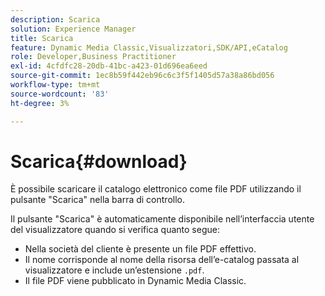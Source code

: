 ```yaml
---
description: Scarica
solution: Experience Manager
title: Scarica
feature: Dynamic Media Classic,Visualizzatori,SDK/API,eCatalog
role: Developer,Business Practitioner
exl-id: 4cfdfc28-20db-41bc-a423-01d696ea6eed
source-git-commit: 1ec8b59f442eb96c6c3f5f1405d57a38a86bd056
workflow-type: tm+mt
source-wordcount: '83'
ht-degree: 3%

---
```


# Scarica{#download}

È possibile scaricare il catalogo elettronico come file PDF utilizzando il pulsante &quot;Scarica&quot; nella barra di controllo.

Il pulsante &quot;Scarica&quot; è automaticamente disponibile nell’interfaccia utente del visualizzatore quando si verifica quanto segue:

* Nella società del cliente è presente un file PDF effettivo.
* Il nome corrisponde al nome della risorsa dell’e-catalog passata al visualizzatore e include un’estensione `.pdf`.
* Il file PDF viene pubblicato in Dynamic Media Classic.
